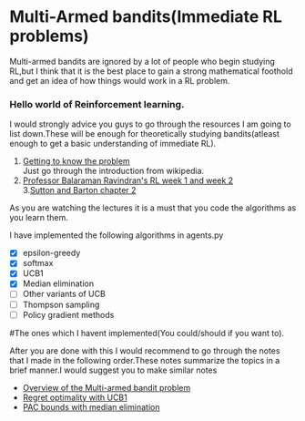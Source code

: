 # Multi-Armed bandits(Immediate RL problems)
Multi-armed bandits are ignored by a lot of people who begin studying RL,but I think that it is the best place to gain a strong mathematical foothold and get an idea of how things would work in a RL problem.

### Hello world of Reinforcement learning.

I would strongly advice you guys to go through the resources I am going to list down.These will be enough for theoretically studying bandits(atleast enough to get a basic understanding of immediate RL).
1. [Getting to know the problem](https://en.wikipedia.org/wiki/Multi-armed_bandit)  
Just go through the introduction from wikipedia.
2. [Professor Balaraman Ravindran's RL week 1 and week 2](https://nptel.ac.in/courses/106106143/)  
3.[Sutton and Barton chapter 2](https://web.stanford.edu/class/psych209/Readings/SuttonBartoIPRLBook2ndEd.pdf)

As you are watching the lectures it is a must that you code the algorithms as you learn them.

I have implemented the following algorithms in agents.py
- [X] epsilon-greedy
- [x] softmax
- [x] UCB1
- [x] Median elimination
- [ ] Other variants of UCB
- [ ] Thompson sampling
- [ ] Policy gradient methods

#The ones which I havent implemented(You could/should if you want to).

After you are done with this I would recommend to go through the notes that I made in the following order.These notes summarize the topics in a brief manner.I would suggest you to make similar notes
* [Overview of the Multi-armed bandit problem](https://hackmd.io/CZQq2azUTMCjt2FF_TQNfQ?view)
* [Regret optimality with UCB1](https://hackmd.io/-DkQQy8DRYezVXDqUaPsYQ)
* [PAC bounds with median elimination](https://hackmd.io/saK7DdqCRnyBfN3HykLhlA)
